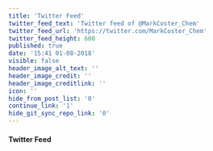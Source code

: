 ```yaml
---
title: 'Twitter Feed'
twitter_feed_text: 'Twitter feed of @MarkCoster_Chem'
twitter_feed_url: 'https://twitter.com/MarkCoster_Chem'
twitter_feed_height: 600
published: true
date: '15:41 01-08-2018'
visible: false
header_image_alt_text: ''
header_image_credit: ''
header_image_creditlink: ''
icon: ''
hide_from_post_list: '0'
continue_link: '1'
hide_git_sync_repo_link: '0'
---
```


#### Twitter Feed